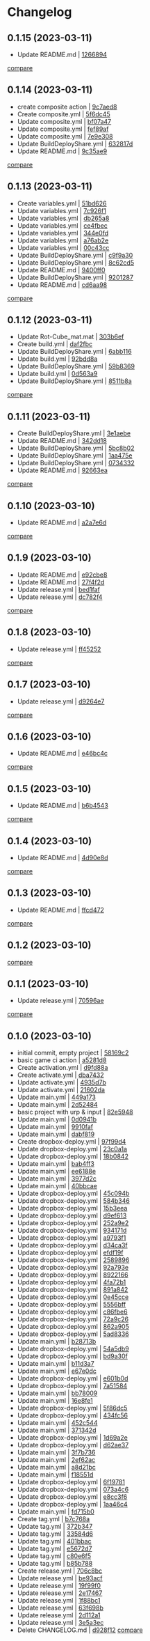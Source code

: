 # Changelog

## 0.1.15 (2023-03-11)

* Update README.md | [1266894](https://github.com/HamburgGames/PipelineTest/commit/1266894c8d5ce8938002a6d30847f9f026aaadee)

[compare](https://github.com/HamburgGames/PipelineTest/compare/0.1.14...0.1.15)

## 0.1.14 (2023-03-11)

* create composite action | [9c7aed8](https://github.com/HamburgGames/PipelineTest/commit/9c7aed8037503d8b73180eba0eb6a420d43a414d)
* Create composite.yml | [5f6dc45](https://github.com/HamburgGames/PipelineTest/commit/5f6dc45c3b602a882347381778cb2ec0fdb53eb2)
* Update composite.yml | [bf07a47](https://github.com/HamburgGames/PipelineTest/commit/bf07a472d460934f7878811b9779b7a510aaf9f5)
* Update composite.yml | [fef89af](https://github.com/HamburgGames/PipelineTest/commit/fef89af528f1d900759e01d1fc90fd93c9ed2386)
* Update composite.yml | [7e9e308](https://github.com/HamburgGames/PipelineTest/commit/7e9e3081d1aa68103af2ca2488e20328b8069d73)
* Update BuildDeployShare.yml | [632817d](https://github.com/HamburgGames/PipelineTest/commit/632817d3c848a63d2496bf452306668e6fc50528)
* Update README.md | [9c35ae9](https://github.com/HamburgGames/PipelineTest/commit/9c35ae9e8a00b6066dd55118bbdbb4b424de4f96)

[compare](https://github.com/HamburgGames/PipelineTest/compare/0.1.13...0.1.14)

## 0.1.13 (2023-03-11)

* Create variables.yml | [51bd626](https://github.com/HamburgGames/PipelineTest/commit/51bd6267c888d9c635e7595db2ba54552d5e1205)
* Update variables.yml | [7c926f1](https://github.com/HamburgGames/PipelineTest/commit/7c926f14556c418e61707fb574099ab3b4fcba6a)
* Update variables.yml | [db265a8](https://github.com/HamburgGames/PipelineTest/commit/db265a8f8fe84f106bba1f37a7f8d5fab9c12a53)
* Update variables.yml | [ce4fbec](https://github.com/HamburgGames/PipelineTest/commit/ce4fbecca41fd297d6645d569eaa2a9693849ba3)
* Update variables.yml | [344e0fd](https://github.com/HamburgGames/PipelineTest/commit/344e0fda405b4d5b9564465f34d9b353f7e2d721)
* Update variables.yml | [a76ab2e](https://github.com/HamburgGames/PipelineTest/commit/a76ab2ecd117bc8e2553ad87db3a828d195dfccf)
* Update variables.yml | [00c43cc](https://github.com/HamburgGames/PipelineTest/commit/00c43cc945cc614ffd1d0a4b3cf8f2e5e81f7746)
* Update BuildDeployShare.yml | [c9f9a30](https://github.com/HamburgGames/PipelineTest/commit/c9f9a307f2717584c5532af0d49b493d0204fd0b)
* Update BuildDeployShare.yml | [8c62cd5](https://github.com/HamburgGames/PipelineTest/commit/8c62cd541cccb4ab599091c1b7010c55c7b41297)
* Update README.md | [9400ff0](https://github.com/HamburgGames/PipelineTest/commit/9400ff0ff15d1551f09d5ec2faaf24baaf21b9cc)
* Update BuildDeployShare.yml | [9201287](https://github.com/HamburgGames/PipelineTest/commit/920128725eef5b4c530217a695211cf99df1eb0c)
* Update README.md | [cd6aa98](https://github.com/HamburgGames/PipelineTest/commit/cd6aa980c95af23d4e983ed4aca50a1ad620fb45)

[compare](https://github.com/HamburgGames/PipelineTest/compare/0.1.12...0.1.13)

## 0.1.12 (2023-03-11)

* Update Rot-Cube_mat.mat | [303b6ef](https://github.com/HamburgGames/PipelineTest/commit/303b6ef304485127c5a217fb741a9205bbfa857e)
* Create build.yml | [daf2fbc](https://github.com/HamburgGames/PipelineTest/commit/daf2fbc27c2c931b1867b54fbd8011af9cdd26b6)
* Update BuildDeployShare.yml | [6abb116](https://github.com/HamburgGames/PipelineTest/commit/6abb116aef24e9c0180363e91e39bf8c0feb0298)
* Update build.yml | [92bdd8a](https://github.com/HamburgGames/PipelineTest/commit/92bdd8aa4dbb7b944d078d283ccff2f7abd4a7ea)
* Update BuildDeployShare.yml | [59b8369](https://github.com/HamburgGames/PipelineTest/commit/59b8369415b8f0caae0a8c139971b62cddf88440)
* Update build.yml | [0d563a9](https://github.com/HamburgGames/PipelineTest/commit/0d563a9a6069b25ca69bc3a718d05b07d58a5406)
* Update BuildDeployShare.yml | [8511b8a](https://github.com/HamburgGames/PipelineTest/commit/8511b8a60ae25a6f5364d3d027d9121eacb90a2d)

[compare](https://github.com/HamburgGames/PipelineTest/compare/0.1.11...0.1.12)

## 0.1.11 (2023-03-11)

* Create BuildDeployShare.yml | [3e1aebe](https://github.com/HamburgGames/PipelineTest/commit/3e1aebe95587f6b956ad5bd15785498349995009)
* Update README.md | [342dd18](https://github.com/HamburgGames/PipelineTest/commit/342dd1815a41492ca2cd9df2d222755213866c63)
* Update BuildDeployShare.yml | [5bc8b02](https://github.com/HamburgGames/PipelineTest/commit/5bc8b02af5c80166edf916b11f9a3d6b6ec1ae12)
* Update BuildDeployShare.yml | [1aa475e](https://github.com/HamburgGames/PipelineTest/commit/1aa475e0bfc2b626e7b358ebba8b016694260068)
* Update BuildDeployShare.yml | [0734332](https://github.com/HamburgGames/PipelineTest/commit/0734332c20c6a38ba35dc2066ff5c5f9095e3a3b)
* Update README.md | [92663ea](https://github.com/HamburgGames/PipelineTest/commit/92663ea8c2fe4f9f5dc88480065319e67a996122)

[compare](https://github.com/HamburgGames/PipelineTest/compare/0.1.10...0.1.11)

## 0.1.10 (2023-03-10)

* Update README.md | [a2a7e6d](https://github.com/HamburgGames/PipelineTest/commit/a2a7e6dc275ec6206472db438458d8ac1bfed0e1)

[compare](https://github.com/HamburgGames/PipelineTest/compare/0.1.9...0.1.10)

## 0.1.9 (2023-03-10)

* Update README.md | [e92cbe8](https://github.com/HamburgGames/PipelineTest/commit/e92cbe870a92e1bd6ae399957cda76cadf9bbf44)
* Update README.md | [27f4f2d](https://github.com/HamburgGames/PipelineTest/commit/27f4f2dd335371e3918747adde899981a34c2c32)
* Update release.yml | [bed1faf](https://github.com/HamburgGames/PipelineTest/commit/bed1faf5e0b871ea45137915dc666cd062ba61f1)
* Update release.yml | [dc782f4](https://github.com/HamburgGames/PipelineTest/commit/dc782f415b6b2dd6b6acdb039f36399968aebc22)

[compare](https://github.com/HamburgGames/PipelineTest/compare/0.1.8...0.1.9)

## 0.1.8 (2023-03-10)

* Update release.yml | [ff45252](https://github.com/HamburgGames/PipelineTest/commit/ff452521574bd0ee5ca65e0977ef1bc34968d902)

[compare](https://github.com/HamburgGames/PipelineTest/compare/0.1.7...0.1.8)

## 0.1.7 (2023-03-10)

* Update release.yml | [d9264e7](https://github.com/HamburgGames/PipelineTest/commit/d9264e73150123f72e4103be7cd7ea5a351dc444)

[compare](https://github.com/HamburgGames/PipelineTest/compare/0.1.6...0.1.7)

## 0.1.6 (2023-03-10)

* Update README.md | [e46bc4c](https://github.com/HamburgGames/PipelineTest/commit/e46bc4c5c18c1c91795d1478096b4f84da4bd82e)

[compare](https://github.com/HamburgGames/PipelineTest/compare/0.1.5...0.1.6)

## 0.1.5 (2023-03-10)

* Update README.md | [b6b4543](https://github.com/HamburgGames/PipelineTest/commit/b6b45437cc3b36e1d10f129bc1af19f3a01f34c9)

[compare](https://github.com/HamburgGames/PipelineTest/compare/0.1.4...0.1.5)

## 0.1.4 (2023-03-10)

* Update README.md | [4d90e8d](https://github.com/HamburgGames/PipelineTest/commit/4d90e8dbff28242b9aaf8b0479c72cf5d99b37a5)

[compare](https://github.com/HamburgGames/PipelineTest/compare/0.1.3...0.1.4)

## 0.1.3 (2023-03-10)

* Update README.md | [ffcd472](https://github.com/HamburgGames/PipelineTest/commit/ffcd472a1239ec5041264779627a504eb9400cf4)

[compare](https://github.com/HamburgGames/PipelineTest/compare/0.1.2...0.1.3)

## 0.1.2 (2023-03-10)

[compare](https://github.com/HamburgGames/PipelineTest/compare/0.1.1...0.1.2)

## 0.1.1 (2023-03-10)

* Update release.yml | [70596ae](https://github.com/HamburgGames/PipelineTest/commit/70596aef6cc00cb86e9bb5eeb00f03679a17b686)

[compare](https://github.com/HamburgGames/PipelineTest/compare/0.1.0...0.1.1)

## 0.1.0 (2023-03-10)

* initial commit, empty project | [58169c2](https://github.com/HamburgGames/PipelineTest/commit/58169c2568cef607ba509fd84faef7b2d1388546)
* basic game ci action | [a5281d8](https://github.com/HamburgGames/PipelineTest/commit/a5281d83482a4084f02b4a95361c15728efb1a6b)
* Create activation.yml | [d9fd88a](https://github.com/HamburgGames/PipelineTest/commit/d9fd88ad8720215644f17983907746ae6709497e)
* Create activate.yml | [dba7432](https://github.com/HamburgGames/PipelineTest/commit/dba7432a6a4c53003566f2c74b5ab16dcb3d6048)
* Update activate.yml | [4935d7b](https://github.com/HamburgGames/PipelineTest/commit/4935d7b88a7126ffc6804f42903f66d8b2f2f5c7)
* Update activate.yml | [21602da](https://github.com/HamburgGames/PipelineTest/commit/21602dab1dabda62283a60175c8fbd015483e98d)
* Update main.yml | [449a173](https://github.com/HamburgGames/PipelineTest/commit/449a173b5e5e034f8624af8e00b39752bb2ee727)
* Update main.yml | [2d52484](https://github.com/HamburgGames/PipelineTest/commit/2d52484630452b8e62af5874fbb15dc3ff62b4fc)
* basic project with urp & input | [82e5948](https://github.com/HamburgGames/PipelineTest/commit/82e5948937fb3e1bd32dc2fe324a5ce029091a76)
* Update main.yml | [0d0941b](https://github.com/HamburgGames/PipelineTest/commit/0d0941b8f139dac393e15451b5d563b040a343c4)
* Update main.yml | [9910faf](https://github.com/HamburgGames/PipelineTest/commit/9910faf736a66bb4599b55a5cb367a7a2730a8a3)
* Update main.yml | [dabf819](https://github.com/HamburgGames/PipelineTest/commit/dabf819a1f03029f5119a31c3120615a0c75377e)
* Create dropbox-deploy.yml | [97f99d4](https://github.com/HamburgGames/PipelineTest/commit/97f99d499a4286de484c18b80563f746592c1161)
* Update dropbox-deploy.yml | [23c0a1a](https://github.com/HamburgGames/PipelineTest/commit/23c0a1a4fff10d27dd3cd4104374e211316d14ad)
* Update dropbox-deploy.yml | [18b0842](https://github.com/HamburgGames/PipelineTest/commit/18b0842b6266cb91a348634b222220d42f569cd6)
* Update main.yml | [bab4ff3](https://github.com/HamburgGames/PipelineTest/commit/bab4ff319ab651d21fd2606f09f61a2bf83b88cf)
* Update main.yml | [ee6188e](https://github.com/HamburgGames/PipelineTest/commit/ee6188e32c43302242fea2e01c53167ce3df618d)
* Update main.yml | [3977d2c](https://github.com/HamburgGames/PipelineTest/commit/3977d2cd3be6014b80f3ba10f203d450564bc15b)
* Update main.yml | [40bbcae](https://github.com/HamburgGames/PipelineTest/commit/40bbcae7afa0268a77e7024f81bf13eb70bbca0b)
* Update dropbox-deploy.yml | [45c094b](https://github.com/HamburgGames/PipelineTest/commit/45c094b009bea620f183ad46e619acc14c6ac11d)
* Update dropbox-deploy.yml | [584b346](https://github.com/HamburgGames/PipelineTest/commit/584b346401752d9570610ec64b2886cf3bbc1395)
* Update dropbox-deploy.yml | [15b3eea](https://github.com/HamburgGames/PipelineTest/commit/15b3eea629970a549322cf3f4f0eedfc7db5c1a8)
* Update dropbox-deploy.yml | [d9ef613](https://github.com/HamburgGames/PipelineTest/commit/d9ef613a1e5ef1e7a785c45b8c8315f6646998b0)
* Update dropbox-deploy.yml | [252a9e2](https://github.com/HamburgGames/PipelineTest/commit/252a9e28db677a976226a6334440f84794c1698a)
* Update dropbox-deploy.yml | [934171d](https://github.com/HamburgGames/PipelineTest/commit/934171d405309d79d69889d791d6deff01c6160d)
* Update dropbox-deploy.yml | [a9793f1](https://github.com/HamburgGames/PipelineTest/commit/a9793f1040a3848de50481a4ada70b2fd944efba)
* Update dropbox-deploy.yml | [d34ca3f](https://github.com/HamburgGames/PipelineTest/commit/d34ca3fdc842b210ea3af6b8aec8d39c2c9f74d8)
* Update dropbox-deploy.yml | [efdf19f](https://github.com/HamburgGames/PipelineTest/commit/efdf19f07721e02c4adf74005ab77ae44df70699)
* Update dropbox-deploy.yml | [2589896](https://github.com/HamburgGames/PipelineTest/commit/2589896ff941725e0b8e9c7ee3efd0ff0625e7e3)
* Update dropbox-deploy.yml | [92a793e](https://github.com/HamburgGames/PipelineTest/commit/92a793e16cc6603cb057aad596db2378a3ef9de8)
* Update dropbox-deploy.yml | [8922166](https://github.com/HamburgGames/PipelineTest/commit/89221661cee84e98e949d0f55cadfe3fd0dd273b)
* Update dropbox-deploy.yml | [4fa72b1](https://github.com/HamburgGames/PipelineTest/commit/4fa72b13d0ef502cce3c14c8ab8d7e707962d28f)
* Update dropbox-deploy.yml | [891a842](https://github.com/HamburgGames/PipelineTest/commit/891a842d04b4a61bf3403ddab8012ecbbda3eece)
* Update dropbox-deploy.yml | [0e45cce](https://github.com/HamburgGames/PipelineTest/commit/0e45cce6fcf937919693a779e482f58548add644)
* Update dropbox-deploy.yml | [5556bff](https://github.com/HamburgGames/PipelineTest/commit/5556bff5a0f565a5135270ad2fb6cd9c88103e22)
* Update dropbox-deploy.yml | [c86fbe6](https://github.com/HamburgGames/PipelineTest/commit/c86fbe6dd9a0d854fbbc437215a8a4671bc5e7f5)
* Update dropbox-deploy.yml | [72a9c26](https://github.com/HamburgGames/PipelineTest/commit/72a9c264aaef6f175281ab3c7eb5feb55282d3a7)
* Update dropbox-deploy.yml | [862a905](https://github.com/HamburgGames/PipelineTest/commit/862a9050d8c2aa2135ed3e7c7c620873fbac4ceb)
* Update dropbox-deploy.yml | [5ad8336](https://github.com/HamburgGames/PipelineTest/commit/5ad833603676f84c084fae51b039675f81afef02)
* Update main.yml | [b28713b](https://github.com/HamburgGames/PipelineTest/commit/b28713ba2ea4888b0d47e3d5d4b94c119615669b)
* Update dropbox-deploy.yml | [54a5db9](https://github.com/HamburgGames/PipelineTest/commit/54a5db90fa0bd7c08c3d71296bdecb9f838b620e)
* Update dropbox-deploy.yml | [bd9a30f](https://github.com/HamburgGames/PipelineTest/commit/bd9a30f432c0010aad15a80220982e4f6291911f)
* Update main.yml | [b11d3a7](https://github.com/HamburgGames/PipelineTest/commit/b11d3a77a61fddae87023db062a83d98fccab550)
* Update main.yml | [e67e0dc](https://github.com/HamburgGames/PipelineTest/commit/e67e0dc44f51d6e3d5a44cf5e47ccc69937058c6)
* Update dropbox-deploy.yml | [e601b0d](https://github.com/HamburgGames/PipelineTest/commit/e601b0d5e5ba57739c823f54f5c547ca372c3227)
* Update dropbox-deploy.yml | [7a51584](https://github.com/HamburgGames/PipelineTest/commit/7a515840c6fbe774e9ef4b5c2590b26774f258f7)
* Update main.yml | [bb78009](https://github.com/HamburgGames/PipelineTest/commit/bb780090a96b458894f1cfafd000bdccbd146c9c)
* Update main.yml | [16e8fe1](https://github.com/HamburgGames/PipelineTest/commit/16e8fe18f35753d73e75d5ca29837f0cb4dfd965)
* Update dropbox-deploy.yml | [5f86dc5](https://github.com/HamburgGames/PipelineTest/commit/5f86dc5b67d5e359635e88c681e734ae9cc5784d)
* Update dropbox-deploy.yml | [434fc56](https://github.com/HamburgGames/PipelineTest/commit/434fc5689477399ecd732dceac15b17cd78950e7)
* Update main.yml | [452c544](https://github.com/HamburgGames/PipelineTest/commit/452c544413b364937c6bcb98cbd85f4287fcf717)
* Update main.yml | [371342d](https://github.com/HamburgGames/PipelineTest/commit/371342d4788a218179a94170d8363a9daaf4efd2)
* Update dropbox-deploy.yml | [1d69a2e](https://github.com/HamburgGames/PipelineTest/commit/1d69a2e6d8114cea0c9865644e3e23ce120f6832)
* Update dropbox-deploy.yml | [d62ae37](https://github.com/HamburgGames/PipelineTest/commit/d62ae37bc9be68e2b3e09860f75c7ed0d7800650)
* Update main.yml | [3f7b736](https://github.com/HamburgGames/PipelineTest/commit/3f7b736b8f6b059c2d0ac1ce4d85f4b89ad95d90)
* Update main.yml | [2ef62ac](https://github.com/HamburgGames/PipelineTest/commit/2ef62ac8a81963c57a2369abe9916f8af3579083)
* Update main.yml | [a8d21bc](https://github.com/HamburgGames/PipelineTest/commit/a8d21bc7f49ea89ff07f8809d110e65dfae95029)
* Update main.yml | [f18551d](https://github.com/HamburgGames/PipelineTest/commit/f18551d3b3ec4dc12d4da6417819065d7e5503f6)
* Update dropbox-deploy.yml | [6f19781](https://github.com/HamburgGames/PipelineTest/commit/6f197813660c5d520b5176e85e516b44185bc488)
* Update dropbox-deploy.yml | [073a4c6](https://github.com/HamburgGames/PipelineTest/commit/073a4c63704fa1b0afc01394bf1ad9bb6080bb69)
* Update dropbox-deploy.yml | [e8cc3f6](https://github.com/HamburgGames/PipelineTest/commit/e8cc3f6dc67200d43f271fe2944923ede1b1dbc7)
* Update dropbox-deploy.yml | [1aa46c4](https://github.com/HamburgGames/PipelineTest/commit/1aa46c4e6b46d42973fe6995664441fef3cf1964)
* Update main.yml | [fd715b0](https://github.com/HamburgGames/PipelineTest/commit/fd715b09f82926f4711dbfc57c2a320027cfb6bb)
* Create tag.yml | [b7c768a](https://github.com/HamburgGames/PipelineTest/commit/b7c768a2598083e494ca6fe0af83ba3b2c86ac7d)
* Update tag.yml | [372b347](https://github.com/HamburgGames/PipelineTest/commit/372b347e412ac19eaf689c547e3b1168163d638f)
* Update tag.yml | [33584d6](https://github.com/HamburgGames/PipelineTest/commit/33584d69fe1556e8c7eb2b874fcb6dae331e7a57)
* Update tag.yml | [401bbac](https://github.com/HamburgGames/PipelineTest/commit/401bbaccc1e6ec0c2a06c9a35ec05d4d7af83927)
* Update tag.yml | [e5672d7](https://github.com/HamburgGames/PipelineTest/commit/e5672d70a4c13e17c6f887cc62bc9ec04c0a7779)
* Update tag.yml | [c80e6f5](https://github.com/HamburgGames/PipelineTest/commit/c80e6f54cd10dcec58c86cb17462656de6914715)
* Update tag.yml | [b85b788](https://github.com/HamburgGames/PipelineTest/commit/b85b788846e81702de94fa696472c1c4b5307412)
* Create release.yml | [706c8bc](https://github.com/HamburgGames/PipelineTest/commit/706c8bcb21bd260d79e7ac0a587fedff144c5151)
* Update release.yml | [be93acf](https://github.com/HamburgGames/PipelineTest/commit/be93acf3eea43aa1fd52dc7613804b882bb712f4)
* Update release.yml | [19f99f0](https://github.com/HamburgGames/PipelineTest/commit/19f99f024851be519b4412ae1903e834ac960e27)
* Update release.yml | [2e17467](https://github.com/HamburgGames/PipelineTest/commit/2e174676a01c39e4c6df951c3b054d49bbb33545)
* Update release.yml | [1f88bc1](https://github.com/HamburgGames/PipelineTest/commit/1f88bc1cd0227ea1f4c58d0c1c41f74e9da79010)
* Update release.yml | [63f698b](https://github.com/HamburgGames/PipelineTest/commit/63f698b679192ace4fa65360d68eceb3347f1493)
* Update release.yml | [2d112a1](https://github.com/HamburgGames/PipelineTest/commit/2d112a1c5f7c2396e48d63f7651029df5477d9f6)
* Update release.yml | [3e5a3ec](https://github.com/HamburgGames/PipelineTest/commit/3e5a3ecb8c99df0b20fc7e3da53ecb3ac97ad497)
* Delete CHANGELOG.md | [d928f12](https://github.com/HamburgGames/PipelineTest/commit/d928f12bf82563c1580fab06762b8727c68a603c)
[compare](https://github.com/HamburgGames/PipelineTest/compare/1822300ede9d6561338d06eb331f4300db1b5d76...d50dbb6ac2c99c2c6eddbac7e15ef97dc4fc1e59)
